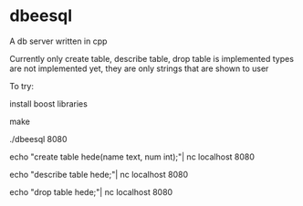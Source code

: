 dbeesql
=======

A db server written in cpp

Currently only create table, describe table, drop table is implemented
types are not implemented yet, they are only strings that are shown to user

To try:

install boost libraries

make

./dbeesql 8080

echo "create table hede(name text, num int);"| nc localhost 8080

echo "describe table hede;"| nc localhost 8080

echo "drop table hede;"| nc localhost 8080
